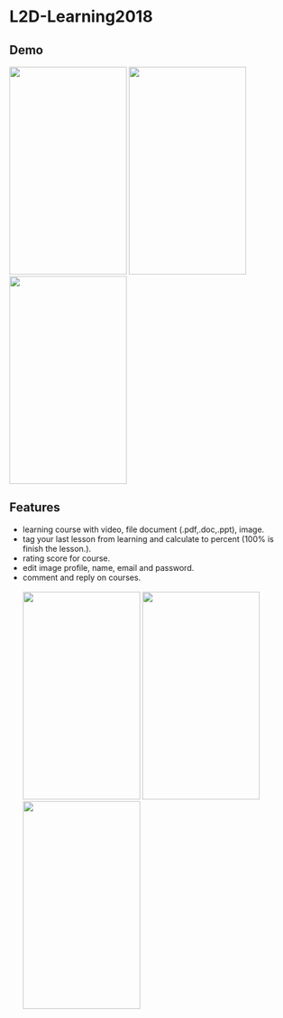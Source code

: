 # L2D-Learning2018
## Demo
<img src="https://media.giphy.com/media/ADZfuCz4ENF0SV6KTJ/giphy.gif" width="208" height="368" /> <img 
src="https://media.giphy.com/media/RNpFWEURbQpubluF97/giphy.gif" width="208" height="368" /> <img 
src="https://media.giphy.com/media/9u52k5fsY9ZPClMOgi/giphy.gif" width="208" height="368" /> 
## Features
- learning course with video, file document (.pdf,.doc,.ppt), image.
- tag your last lesson from learning and calculate to percent (100% is finish the lesson.).
- rating score for course.
- edit image profile, name, email and password.
- comment and reply on courses.<br><br>
<img src="https://media.giphy.com/media/DC5pFd6dFZ9w0mrFcZ/giphy.gif" width="208" height="368" /> <img 
src="https://media.giphy.com/media/5ULCPkVZJ1SKcP3tPL/giphy.gif" width="208" height="368" />  <img 
src="https://media.giphy.com/media/2wh8BGh4jaSBQlmwGY/giphy.gif" width="208" height="368" /> 


